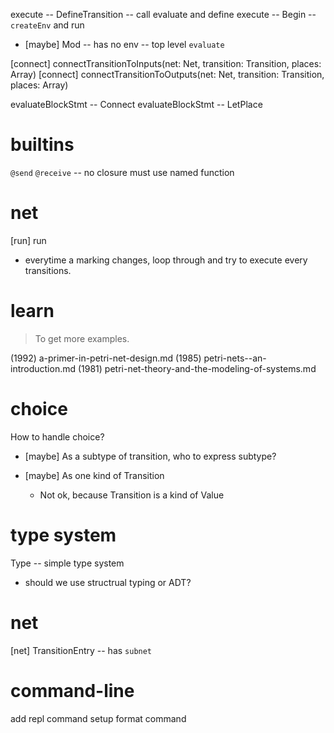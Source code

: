 execute -- DefineTransition -- call evaluate and define
execute -- Begin -- `createEnv` and run

- [maybe] Mod -- has no env -- top level `evaluate`



[connect] connectTransitionToInputs(net: Net, transition: Transition, places: Array<Place>)
[connect] connectTransitionToOutputs(net: Net, transition: Transition, places: Array<Place>)

evaluateBlockStmt -- Connect
evaluateBlockStmt -- LetPlace

# builtins

`@send`
`@receive` -- no closure must use named function

# net

[run] run

- everytime a marking changes,
  loop through and try to execute every transitions.

# learn

> To get more examples.

(1992) a-primer-in-petri-net-design.md
(1985) petri-nets--an-introduction.md
(1981) petri-net-theory-and-the-modeling-of-systems.md

# choice

How to handle choice?

- [maybe] As a subtype of transition, who to express subtype?

- [maybe] As one kind of Transition

  - Not ok, because Transition is a kind of Value

# type system

Type -- simple type system

- should we use structrual typing or ADT?

# net

[net] TransitionEntry -- has `subnet`

# command-line

add repl command
setup format command
